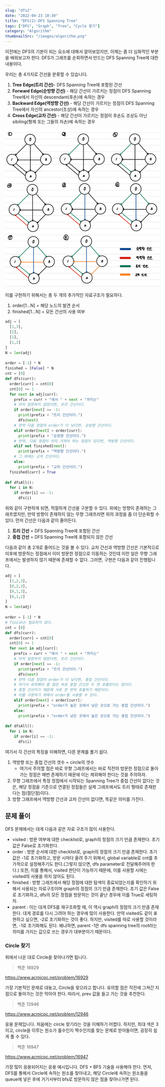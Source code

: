 ```yaml
---
slug: "dfs2"
date: "2022-04-23 10:30"
title: "DFS(2)-DFS Spanning Tree"
tags: ["DFS", "Graph", "Tree", "Cycle 찾기"]
category: "Algorithm"
thumbnailSrc: "/images/algorithm.png"
---
```


이전에는 DFS의 기본이 되는 요소에 대해서 알아보았지만, 이제는 좀 더 심화적인 부분을 배워보고자 한다.
DFS가 그래프를 순회하면서 만드는 DFS Spanning Tree에 대한 내용이다.

우리는 총 4가지로 간선을 분류할 수 있습니다.

1. **Tree Edge(트리 간선)**- DFS Spanning Tree에 포함된 간선
2. **Forward Edge(순방향 간선)** - 해당 간선이 가르키는 정점이 DFS Spanning Tree에서 자신의 descendant(후손)에 속하는 경우
3. **Backward Edge(역방향 간선)** - 해당 간선이 가르키는 정점이 DFS Spanning Tree에서 자신의 ancestor(조상)에 속하는 경우
4. **Cross Edge(교차 간선)** - 해당 간선이 가르키는 정점이 후손도 조상도 아닌 sibiling(형제 또는 그들의 자손)에 속하는 경우

![dfs-spanning-tree](/images/dfs-spanning-tree.png)

이를 구현하기 위해서는 총 두 개의 추가적인 자료구조가 필요하다.

1. order[1...N] = 해당 노드의 발견 순서
2. finished[1...N] = 모든 간선의 사용 여부

```python
adj = [
  [1,3],
  [2],
  [1],
  [1,2]
]
N = len(adj)

order = [-1] * N
finished = [False] * N
cnt = [0]
def dfs(curr):
  order[curr] = cnt[0]
  cnt[0] += 1
  for next in adj[curr]:
    prefix = curr + "에서 " + next + "까지는"
    # 아직 방문하지 않았다면, 트리 간선이다.
    if order[next] == -1:
      print(prefix + "트리 간선이다.")
      dfs(next)
    # 만약 다음 정점의 order가 더 낮다면, 순방향 간선이다.
    elif order[next] > order[curr]:
      print(prefix + "순방향 간선이다.")
    # 만약, 다음 정점이 아직 거쳐야 하는 정점이 있다면, 역방향 간선이다.
    elif not finished[next]:
      print(prefix + "역방향 간선이다.")
    # 그 외에는 교차 간선이다.
    else:
      print(prefix + "교차 간선이다.")
  finished[curr] = True

def dfsAll():
  for i in N:
    if order[i] == -1:
      dfs(i)
```

위와 같이 구현하게 되면, 적절하게 간선을 구분할 수 있다. 위에는 방향이 존재하는 그래프였지만, 만약 방향이 존재하지 않는 무향 그래프라면 위의 과정을 좀 더 단순화할 수 있다.
먼저 간선은 다음과 같이 줄어든다.

1. **트리 간선** = DFS Spanning Tree에 포함된 간선
2. **중첩 간선** = DFS Spanning Tree에 포함되지 않은 간선

다음과 같이 총 2개로 줄어드는 것을 볼 수 있다. 교차 간선과 역방향 간선은 기본적으로 이후에 방문하는 정점에서 이미 방문한 정점으로 이동하는 것인데 이런 일은 무향 그래프에서는 발생하지 않기 때문에 존재할 수 없다.
그러면, 구현은 다음과 같이 진행됩니다.

```python
adj = [
  [1,2,3],
  [0,2,3],
  [0,1,3],
  [0,1,2]
]
N = len(adj)

order = [-1] * N
# finish는 필요하지 않다.
cnt = [0]
def dfs(curr):
  order[curr] = cnt[0]
  cnt[0] += 1
  for next in adj[curr]:
    prefix = curr + "에서 " + next + "까지는"
    # 아직 방문하지 않았다면, 트리 간선이다.
    if order[next] == -1:
      print(prefix + "트리 간선이다.")
      dfs(next)
    # 만약 다음 정점의 order가 더 낮다면, 중첩 간선이다.
    # 여기서 유의해야 할 점은 바로 중첩 간선은 두 번 호출된다는 점이다.
    # 중첩 간선이기 때문에 서로 한 번씩 호출히기 때문이다.
    # 이를 구분하기 위해서 order를 사용할 수 있다.
    elif order[next] < order[curr]:
      print(prefix + "order가 높은 곳에서 낮은 곳으로 가는 중첩 간선이다.")
    else:
      print(prefix + "order가 낮은 곳에서 높은 곳으로 가는 중첩 간선이다.")

def dfsAll():
  for i in N:
    if order[i] == -1:
      dfs(i)
```

여기서 각 간선의 특징을 이해하면, 다른 문제를 풀기 쉽다.

1. 역방향 또는 중첩 간선의 갯수 = circle의 갯수
    - 여기서 주의할 점은 바로 무향 그래프에서는 바로 직전의 방문한 정점으로 돌아가는 정점은 매번 존재하기 때문에 이는 제외해야 한다는 것을 주의하자.
2. 무향 그래프에서 특정 정점에서 시작되는 Spanning Tree가 중첩 간선이 없다는 것은, 해당 정점을 기준으로 연결된 정점들은 실제 그래프에서도 트리 형태로 존재한다는 점(절단점)이다.
3. 방향 그래프에서 역방향 간선과 교차 간선이 없다면, 똑같은 의미를 가진다.

## 문제 풀이

DFS 문제에서는 대게 다음과 같은 자료 구조가 많이 사용한다.

- visited : 방문 여부에 대한 checklist로, graph의 정점의 크기 만큼 존재한다. 초기 값은 False로 초기화한다.
- order : 방문 순서에 대한 checklist로, graph의 정점의 크기 만큼 존재한다. 초기 값은 -1로 초기화하고, 방문 시마다 올려 주기 위해서, global variable로 cnt를 추가적으로 설정해주기도 한다.(그렇지 않으면, dfs parameter로 전달해주어야 한다.) 또한, 이를 통해서, visited 판단이 가능하기 때문에, 이를 사용할 시에는 visited의 사용을 하지 않아도 된다.
- finished : 방향 그래프에서 해당 정점에 대한 탐색이 종료되었는지를 확인하기 위해서 사용되는 자료구조이며 graph의 정점의 크기 만큼 존재한다. 초기 값은 False로 초기화하고, dfs의 모든 정점을 방문하는 것이 끝난 경우에 이를 True로 세팅하자.
- parent : 이는 대게 DFS를 재구조화할 때, 이 역시 graph의 정점의 크기 만큼 존재한다. 대게 경로를 다시 그려야 하는 경우에 많이 사용한다. 만약 visited도 같이 표현하고 싶으면, -2로 초기화하는 것이 좋다. 하지만, visited를 따로 사용할 것이라면, -1로 초기화해도 된다. 왜냐하면, parent -1은 dfs spanning tree의 root라는 의미를 가지는 값으로 쓰는 경우가 대부분이기 때문이다.

### Circle 찾기

위에서 나온 대로 Circle을 찾아나가면 됩니다.

> 백준 16929

<https://www.acmicpc.net/problem/16929>

가장 기본적인 문제로 대놓고, Circle을 찾으라고 합니다. 유의할 점은 직전에 그쳐간 지점으로 돌아가는 것은 막아야 한다. 따라서, prev 값을 들고 가는 것을 추천한다.

> 백준 12946

<https://www.acmicpc.net/problem/12946>

응용 문제입니다. 처음에는 circle 찾기라는 것을 이해하기 어렵다. 하지만, 최대 색은 3이고, circle을 이루는 원소가 홀수인지 짝수인지를 찾는 문제로 받아들이면, 굉장히 쉽게 풀 수 있다.

> 백준 16947

<https://www.acmicpc.net/problem/16947>

가장 많이 응용되어지는 응용 예시입니다. DFS + BFS 기술을 사용해야 한다. 먼저, DFS를 통해서 Circle에 속하는 원소를 찾아내고, 해당 Circle에 속하는 원소들을 queue에 넣은 후에 거기서부터 bfs로 방문하지 않은 점을 찾아나가면 된다.
